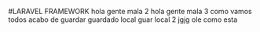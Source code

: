 #LARAVEL FRAMEWORK
hola gente mala 2
hola gente mala 3
como vamos todos
acabo de guardar
guardado local
guar local 2
jgjg
ole
como esta 
